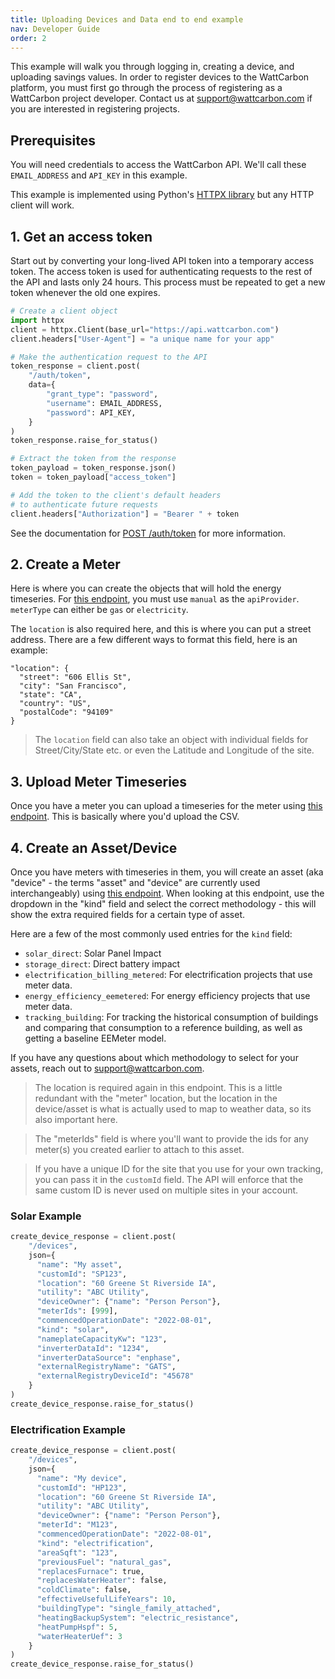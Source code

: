 ```yaml
---
title: Uploading Devices and Data end to end example
nav: Developer Guide
order: 2
---
```


This example will walk you through logging in, creating a device, and uploading savings values. In order to register devices to the WattCarbon platform, you must first go through the process of registering as a WattCarbon project developer. Contact us at <support@wattcarbon.com> if you are interested in registering projects.

## Prerequisites

You will need credentials to access the WattCarbon API. We'll call these `EMAIL_ADDRESS` and `API_KEY` in this example.

This example is implemented using Python's [HTTPX library](https://www.python-httpx.org/) but any HTTP client will work.

## 1. Get an access token

Start out by converting your long-lived API token into a temporary access token. The access token is used for authenticating requests to the rest of the API and lasts only 24 hours. This process must be repeated to get a new token whenever the old one expires.

```python
# Create a client object
import httpx
client = httpx.Client(base_url="https://api.wattcarbon.com")
client.headers["User-Agent"] = "a unique name for your app"

# Make the authentication request to the API
token_response = client.post(
    "/auth/token",
    data={
        "grant_type": "password",
        "username": EMAIL_ADDRESS,
        "password": API_KEY,
    }
)
token_response.raise_for_status()

# Extract the token from the response
token_payload = token_response.json()
token = token_payload["access_token"]

# Add the token to the client's default headers
# to authenticate future requests
client.headers["Authorization"] = "Bearer " + token
```

See the documentation for [POST /auth/token](https://api.wattcarbon.com/#tag/Tokens/operation/create_token_auth_token_post) for more information.


## 2. Create a Meter

Here is where you can create the objects that will hold the energy timeseries. For [this endpoint](https://api.wattcarbon.com/#tag/Meters/operation/Meters-create_meter), you must use `manual` as the `apiProvider`. `meterType` can either be `gas` or `electricity`.

The `location` is also required here, and this is where you can put a street address. There are a few different ways to format this field, here is an example:

```
"location": {
  "street": "606 Ellis St",
  "city": "San Francisco",
  "state": "CA",
  "country": "US",
  "postalCode": "94109"
}
```

<!-- theme: info -->
> The `location` field can also take an object with individual fields for Street/City/State etc. or even the Latitude and Longitude of the site.

## 3. Upload Meter Timeseries

Once you have a meter you can upload a timeseries for the meter using [this endpoint](https://api.wattcarbon.com/#tag/Meters/operation/Meters-upload_meter_intervals). This is basically where you'd upload the CSV.

## 4. Create an Asset/Device

Once you have meters with timeseries in them, you will create an asset (aka "device" - the terms "asset" and "device" are currently used interchangeably) using [this endpoint](https://api.wattcarbon.com/#tag/Devices/operation/Devices-create_device). When looking at this endpoint, use the dropdown in the "kind" field and select the correct methodology - this will show the extra required fields for a certain type of asset.

Here are a few of the most commonly used entries for the `kind` field:

- `solar_direct`: Solar Panel Impact
- `storage_direct`: Direct battery impact
- `electrification_billing_metered`: For electrification projects that use meter data.
- `energy_efficiency_eemetered`: For energy efficiency projects that use meter data.
- `tracking_building`: For tracking the historical consumption of buildings and comparing that consumption to a reference building, as well as getting a baseline EEMeter model.

If you have any questions about which methodology to select for your assets, reach out to support@wattcarbon.com.

<!-- theme: info -->
> The location is required again in this endpoint. This is a little redundant with the "meter" location, but the location in the device/asset is what is actually used to map to weather data, so its also important here.

<!-- theme: info -->
> The "meterIds" field is where you'll want to provide the ids for any meter(s) you created earlier to attach to this asset.

<!-- theme: info -->
> If you have a unique ID for the site that you use for your own tracking, you can pass it in the `customId` field. The API will enforce that the same custom ID is never used on multiple sites in your account.

### Solar Example

```python
create_device_response = client.post(
    "/devices",
    json={
      "name": "My asset",
      "customId": "SP123",
      "location": "60 Greene St Riverside IA",
      "utility": "ABC Utility",
      "deviceOwner": {"name": "Person Person"},
      "meterIds": [999],
      "commencedOperationDate": "2022-08-01",
      "kind": "solar",
      "nameplateCapacityKw": "123",
      "inverterDataId": "1234",
      "inverterDataSource": "enphase",
      "externalRegistryName": "GATS",
      "externalRegistryDeviceId": "45678"
    }
)
create_device_response.raise_for_status()
```

### Electrification Example

```python
create_device_response = client.post(
    "/devices",
    json={
      "name": "My device",
      "customId": "HP123",
      "location": "60 Greene St Riverside IA",
      "utility": "ABC Utility",
      "deviceOwner": {"name": "Person Person"},
      "meterId": "M123",
      "commencedOperationDate": "2022-08-01",
      "kind": "electrification",
      "areaSqft": "123",
      "previousFuel": "natural_gas",
      "replacesFurnace": true,
      "replacesWaterHeater": false,
      "coldClimate": false,
      "effectiveUsefulLifeYears": 10,
      "buildingType": "single_family_attached",
      "heatingBackupSystem": "electric_resistance",
      "heatPumpHspf": 5,
      "waterHeaterUef": 3
    }
)
create_device_response.raise_for_status()
```

